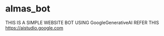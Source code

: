 # almas_bot
THIS IS A SIMPLE WEBSITE BOT USING  GoogleGenerativeAI 
REFER THIS https://aistudio.google.com
